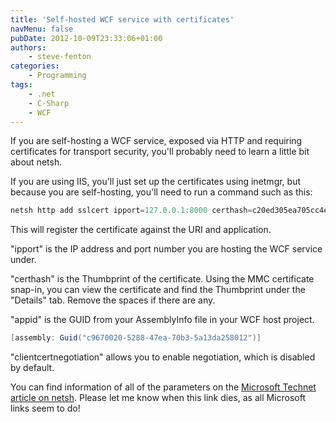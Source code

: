 ```yaml
---
title: 'Self-hosted WCF service with certificates'
navMenu: false
pubDate: 2012-10-09T23:33:06+01:00
authors:
    - steve-fenton
categories:
    - Programming
tags:
    - .net
    - C-Sharp
    - WCF
---
```


If you are self-hosting a WCF service, exposed via HTTP and requiring certificates for transport security, you'll probably need to learn a little bit about netsh.

If you are using IIS, you'll just set up the certificates using inetmgr, but because you are self-hosting, you'll need to run a command such as this:

```powershell
netsh http add sslcert ipport=127.0.0.1:8000 certhash=c20ed305ea705cc4e36b317af6ce35dc03cfb83d appid={c9670020-5288-47ea-70b3-5a13da258012} clientcertnegotiation=enable
```

This will register the certificate against the URI and application.

"ipport" is the IP address and port number you are hosting the WCF service under.

"certhash" is the Thumbprint of the certificate. Using the MMC certificate snap-in, you can view the certificate and find the Thumbprint under the "Details" tab. Remove the spaces if there are any.

"appid" is the GUID from your AssemblyInfo file in your WCF host project.

```csharp
[assembly: Guid("c9670020-5288-47ea-70b3-5a13da258012")]
```

"clientcertnegotiation" allows you to enable negotiation, which is disabled by default.

You can find information of all of the parameters on the [Microsoft Technet article on netsh](https://technet.microsoft.com/en-us/library/cc725882(v=ws.10).aspx#BKMK_2). Please let me know when this link dies, as all Microsoft links seem to do!
